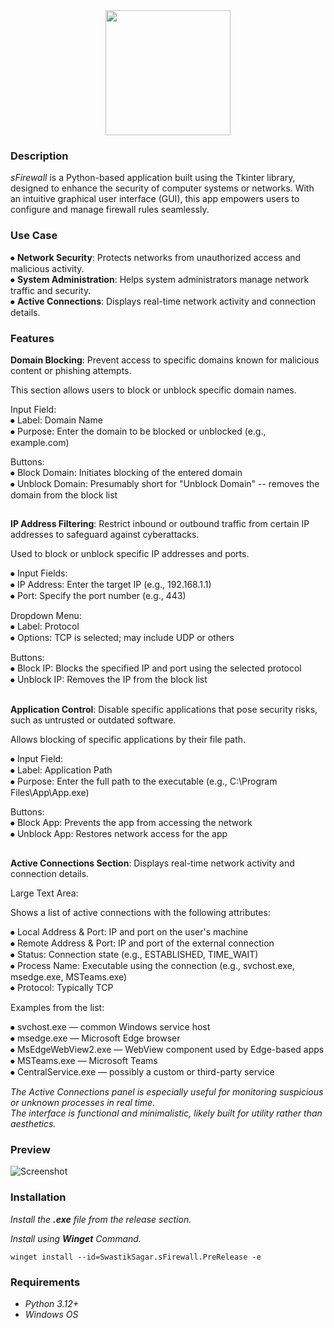 <div align="middle">
<img height="200" src= "https://i.postimg.cc/3R2m4Vjq/s-Block-4.png"/>
</div>
<div align="left"> <h3>Description</h3></div>
<h><p align="left"> 

*sFirewall* is a Python-based application built using the Tkinter library, designed to enhance the security of computer systems or networks. With an intuitive graphical user interface (GUI), this app empowers users to configure and manage firewall rules seamlessly.</p></h>
<div align="left"> <h3>Use Case</h3></div>

⦁ **Network Security**: Protects networks from unauthorized access and malicious activity.<br>
⦁ **System Administration**: Helps system administrators manage network traffic and security.<br>
⦁ **Active Connections**: Displays real-time network activity and connection details.<br>

<div align="left"> <h3>Features</h3></div>

**Domain Blocking**: Prevent access to specific domains known for malicious content or phishing attempts.<br>

This section allows users to block or unblock specific domain names.<br>

Input Field:<br>
⦁ Label: Domain Name<br>
⦁ Purpose: Enter the domain to be blocked or unblocked (e.g., example.com)<br>

Buttons:<br>
⦁ Block Domain: Initiates blocking of the entered domain<br>
⦁ Unblock Domain: Presumably short for "Unblock Domain" -- removes the domain from the block list<br>
##
**IP Address Filtering**: Restrict inbound or outbound traffic from certain IP addresses to safeguard against cyberattacks.<br>

Used to block or unblock specific IP addresses and ports.<br>

⦁ Input Fields:<br>
⦁ IP Address: Enter the target IP (e.g., 192.168.1.1)<br>
⦁ Port: Specify the port number (e.g., 443)<br>

Dropdown Menu:<br>
⦁ Label: Protocol<br>
⦁ Options: TCP is selected; may include UDP or others<br>

Buttons:<br>
⦁ Block IP: Blocks the specified IP and port using the selected protocol<br>
⦁ Unblock IP: Removes the IP from the block list<br>
##
**Application Control**: Disable specific applications that pose security risks, such as untrusted or outdated software.<br>

Allows blocking of specific applications by their file path.<br>

⦁ Input Field:<br>
⦁ Label: Application Path<br>
⦁ Purpose: Enter the full path to the executable (e.g., C:\Program Files\App\App.exe)<br>

Buttons:<br>
⦁ Block App: Prevents the app from accessing the network<br>
⦁ Unblock App: Restores network access for the app<br>
##
**Active Connections Section**: Displays real-time network activity and connection details.

Large Text Area:<br>

Shows a list of active connections with the following attributes:<br>

⦁ Local Address & Port: IP and port on the user's machine<br>
⦁ Remote Address & Port: IP and port of the external connection<br>
⦁ Status: Connection state (e.g., ESTABLISHED, TIME_WAIT)<br>
⦁ Process Name: Executable using the connection (e.g., svchost.exe, msedge.exe, MSTeams.exe)<br>
⦁ Protocol: Typically TCP<br>

Examples from the list:<br>

⦁ svchost.exe — common Windows service host<br>
⦁ msedge.exe — Microsoft Edge browser<br>
⦁ MsEdgeWebView2.exe — WebView component used by Edge-based apps<br>
⦁ MSTeams.exe — Microsoft Teams<br>
⦁ CentralService.exe — possibly a custom or third-party service<br>

*The Active Connections panel is especially useful for monitoring suspicious or unknown processes in real time.*<br>
*The interface is functional and minimalistic, likely built for utility rather than aesthetics.*<br>
<div align="left"> <h3>Preview</h3></div>

![Screenshot](https://i.postimg.cc/SNfvMWzt/Screenshot-2025-04-24-101602.png)

<div align="left"> <h3>Installation</h3></div>

*Install the **.exe** file from the release section.*<br>

*Install using **Winget** Command.*<br>
```
winget install --id=SwastikSagar.sFirewall.PreRelease -e
```

<div align="left"> <h3>Requirements</h3></div>

- *Python 3.12+*
- *Windows OS*
